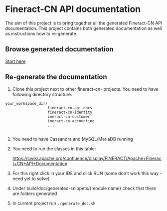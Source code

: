 # Fineract-CN API documentation

The aim of this project is to bring together all the generated Fineract-CN API documentation.
This project contains both generated documentation as well as instructions how to re-generate.


## Browse generated documentation

[Start here](https://aasaru.github.io/fineract-cn-api-docs/src/main/resources/doc/html5/)


## Re-generate the documentation

1. Clone this project next to other fineract-cn- projects. You need to have following directory structure:

 
```
your_workspace_dir/
                   fineract-cn-api-docs
                   fineract-cn-identity
                   ineract-cn-customer
                   ineract-cn-accounting
                   ...
 
```

1. You need to have Cassandra and MySQL/MariaDB running

1. You need to run the classes in this table:

    https://cwiki.apache.org/confluence/display/FINERACT/Apache+Fineract+CN+API+Documentation

1. For this right click in your IDE and click RUN (some don't work this way - need yet to solve)
  
1. Under build/doc/generated-snippets/{module name} check that there are folders generated

1. In current project run `./generate_doc.sh`